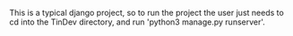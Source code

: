 This is a typical django project, so to run the project the user just needs to cd into the TinDev directory, and run 'python3 manage.py runserver'.
